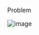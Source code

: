 Problem

![image](https://github.com/AlexOksam/LeetCode/assets/117868235/744d3702-1239-4a10-b6b5-2f788f8ff2c6)
